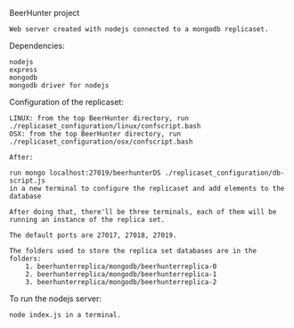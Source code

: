 BeerHunter project


	Web server created with nodejs connected to a mongodb replicaset.

Dependencies:
	
	nodejs
	express
	mongodb
	mongodb driver for nodejs

Configuration of the replicaset:

	LINUX: from the top BeerHunter directory, run ./replicaset_configuration/linux/confscript.bash
	OSX: from the top BeerHunter directory, run ./replicaset_configuration/osx/confscript.bash

	After:

	run mongo localhost:27019/beerhunterDS ./replicaset_configuration/db-script.js
	in a new terminal to configure the replicaset and add elements to the database

	After doing that, there'll be three terminals, each of them will be running an instance of the replica set.

	The default ports are 27017, 27018, 27019.

	The folders used to store the replica set databases are in the folders:
		1. beerhunterreplica/mongodb/beerhunterreplica-0
		2. beerhunterreplica/mongodb/beerhunterreplica-1
		3. beerhunterreplica/mongodb/beerhunterreplica-2

To run the nodejs server:

	node index.js in a terminal.
